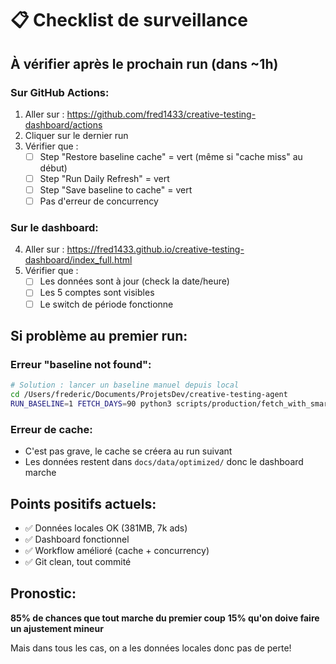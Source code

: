 # 📋 Checklist de surveillance

## À vérifier après le prochain run (dans ~1h)

### Sur GitHub Actions:
1. Aller sur : https://github.com/fred1433/creative-testing-dashboard/actions
2. Cliquer sur le dernier run
3. Vérifier que :
   - [ ] Step "Restore baseline cache" = vert (même si "cache miss" au début)
   - [ ] Step "Run Daily Refresh" = vert
   - [ ] Step "Save baseline to cache" = vert
   - [ ] Pas d'erreur de concurrency

### Sur le dashboard:
4. Aller sur : https://fred1433.github.io/creative-testing-dashboard/index_full.html
5. Vérifier que :
   - [ ] Les données sont à jour (check la date/heure)
   - [ ] Les 5 comptes sont visibles
   - [ ] Le switch de période fonctionne

## Si problème au premier run:

### Erreur "baseline not found":
```bash
# Solution : lancer un baseline manuel depuis local
cd /Users/frederic/Documents/ProjetsDev/creative-testing-agent
RUN_BASELINE=1 FETCH_DAYS=90 python3 scripts/production/fetch_with_smart_limits.py
```

### Erreur de cache:
- C'est pas grave, le cache se créera au run suivant
- Les données restent dans `docs/data/optimized/` donc le dashboard marche

## Points positifs actuels:
- ✅ Données locales OK (381MB, 7k ads)
- ✅ Dashboard fonctionnel
- ✅ Workflow amélioré (cache + concurrency)
- ✅ Git clean, tout commité

## Pronostic:
**85% de chances que tout marche du premier coup**
**15% qu'on doive faire un ajustement mineur**

Mais dans tous les cas, on a les données locales donc pas de perte!